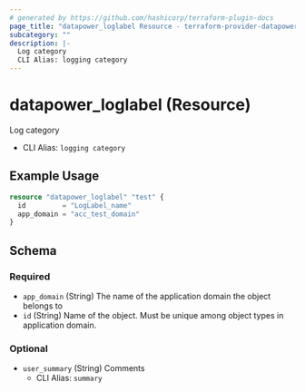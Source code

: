 ```yaml
---
# generated by https://github.com/hashicorp/terraform-plugin-docs
page_title: "datapower_loglabel Resource - terraform-provider-datapower"
subcategory: ""
description: |-
  Log category
  CLI Alias: logging category
---
```


# datapower_loglabel (Resource)

Log category
  - CLI Alias: `logging category`

## Example Usage

```terraform
resource "datapower_loglabel" "test" {
  id         = "LogLabel_name"
  app_domain = "acc_test_domain"
}
```

<!-- schema generated by tfplugindocs -->
## Schema

### Required

- `app_domain` (String) The name of the application domain the object belongs to
- `id` (String) Name of the object. Must be unique among object types in application domain.

### Optional

- `user_summary` (String) Comments
  - CLI Alias: `summary`
